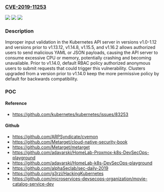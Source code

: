 ### [CVE-2019-11253](https://cve.mitre.org/cgi-bin/cvename.cgi?name=CVE-2019-11253)
![](https://img.shields.io/static/v1?label=Product&message=Kubernetes&color=blue)
![](https://img.shields.io/static/v1?label=Version&message=prior%20to%201.13.12%20&color=brighgreen)
![](https://img.shields.io/static/v1?label=Vulnerability&message=CWE-20%3A%20Improper%20Input%20Validation&color=brighgreen)

### Description

Improper input validation in the Kubernetes API server in versions v1.0-1.12 and versions prior to v1.13.12, v1.14.8, v1.15.5, and v1.16.2 allows authorized users to send malicious YAML or JSON payloads, causing the API server to consume excessive CPU or memory, potentially crashing and becoming unavailable. Prior to v1.14.0, default RBAC policy authorized anonymous users to submit requests that could trigger this vulnerability. Clusters upgraded from a version prior to v1.14.0 keep the more permissive policy by default for backwards compatibility.

### POC

#### Reference
- https://github.com/kubernetes/kubernetes/issues/83253

#### Github
- https://github.com/ARPSyndicate/cvemon
- https://github.com/Metarget/cloud-native-security-book
- https://github.com/Metarget/metarget
- https://github.com/adavarski/HomeLab-Proxmox-k8s-DevSecOps-playground
- https://github.com/adavarski/HomeLab-k8s-DevSecOps-playground
- https://github.com/alphaSeclab/sec-daily-2019
- https://github.com/g3rzi/HackingKubernetes
- https://github.com/microservices-devsecops-organization/movie-catalog-service-dev

